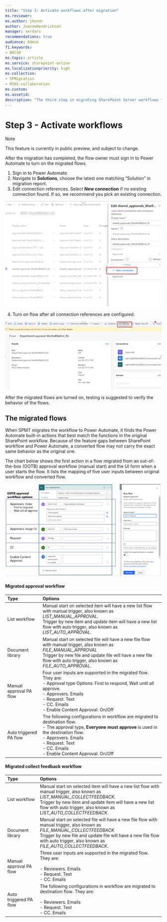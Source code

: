 ```yaml
---
title: "Step 3: Activate workflows after migration"
ms.reviewer: 
ms.author: jhendr
author: JoanneHendrickson
manager: serdars
recommendations: true
audience: Admin
f1.keywords:
- NOCSH
ms.topic: article
ms.service: sharepoint-online
ms.localizationpriority: high
ms.collection:
- SPMigration
- M365-collaboration
ms.custom: 
ms.assetid: 
description: "The third step in migrating SharePoint Server workflows to Microsoft 365, activating the migrating flows."
---
```

# Step 3 - Activate workflows 

>[!Note]
>This feature is currently in public preview, and subject to change.

After the migration has completed, the flow owner must sign in to Power Automate to turn on the migrated flows.

1.	Sign in to Power Automate.
2.	Navigate to **Solutions**, choose the latest one matching “Solution” in migration report.
3.	Edit connection references. Select **New connection** if no existing connection found. If so, we recommend you pick an existing connection.

![Select a new workflow connection](media/spmt-workflow-automate-connection.png)
 
4.	Turn on flow after all connection references are configured.
 
![Turn on workflow after connection references are configured](media/spmt-workflow-turn-on-flow-after-connection.png)

After the migrated flows are turned on, testing is suggested to verify the behavior of the flows.


## The migrated flows

When SPMT migrates the workflow to Power Automate, it finds the Power Automate built-in actions that best match the functions in the original SharePoint workflow. Because of the feature gaps between SharePoint workflow and Power Automate, a converted flow may not carry the exact same behavior as the original one.

The chart below shows the first action in a flow migrated from an out-of-the-box (OOTB) approval workflow (manual start) and the UI form when a user starts the flow. It lists the mapping of five user inputs between original workflow and converted flow.

![out of the box workflows](media/spmt-workflow-ootb-options.png)

#### Migrated approval workflow

|Type|Options|
|:-----|:-----|
|List workflow|Manual start on selected item will have a new list flow with manual trigger, also known as *LIST_MANUAL_APPROVAL*.</br>Trigger by new item and update item will have a new list flow with auto trigger, also known as *LIST_AUTO_APPROVAL*.|
|Document library|Manual start on selected file will have a new file flow with manual trigger, also known as *FILE_MANUAL_APPROVAL*<br/>Trigger by new file and update file will have a new file flow with auto trigger, also known as *FILE_AUTO_APPROVAL*.|
|Manual approval PA flow|Four user inputs are supported in the migrated flow. They are: </br>- Approval type Options: First to respond, Wait until all approve.<br>- Approvers. Emails<br>- Request. Text<br>- CC. Emails<br>- Enable Content Approval. On/Off|
| Auto triggered PA flow|The following configurations in workflow are migrated to destination flow. </br>- The approval type, **Everyone must approve** is used in the destination flow.</br>- Approvers. Emails</br>- Request. Text</br>- CC. Emails</br>- Enable Content Approval. On/Off|

 
#### Migrated collect feedback workflow

|Type|Options|
|:-----|:-----|
|List workflow|Manual start on selected item will have a new list flow with manual trigger, also known as *LIST_MANUAL_COLLECTFEEDBACK*.</br>Trigger by new item and update item will have a new list flow with auto trigger, also known as *LIST_AUTO_COLLECTFEEDBACK*.|
|Document library|Manual start on selected file will have a new file flow with manual trigger, also known as *FILE_MANUAL_COLLECTFEEDBACK*<br/>Trigger by new file and update file will have a new file flow with auto trigger, also known as *FILE_AUTO_COLLECTFEEDBACK*.|
|Manual approval PA flow|Three user inputs are supported in the migrated flow. They are: </br><br>- Reviewers. Emails<br>- Request. Text<br>- CC. Emails|
| Auto triggered PA flow|The following configurations in workflow are migrated to destination flow. They are: </br><br>- Reviewers. Emails<br>- Request. Text<br>- CC. Emails|

